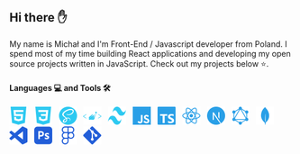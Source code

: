 ## Hi there ✋

My name is Michał and I'm Front-End / Javascript developer from Poland. I spend most of my time building React applications and developing my open source projects written in JavaScript. Check out my projects below ⭐.

#### Languages 💻 and Tools 🛠️

<img height="32" width="32" src="./images/html5.svg" /> &nbsp;
<img height="32" width="32" src="./images/css3.svg" /> &nbsp;
<img height="32" width="32" src="./images/sass.svg" /> &nbsp;
<img height="32" width="32" src="./images/styled-components.svg" /> &nbsp;
<img height="32" width="32" src="./images/tailwind.svg" /> &nbsp;
<img height="32" width="32" src="./images/javascript.svg" /> &nbsp;
<img height="32" width="32" src="./images/typescript.svg" /> &nbsp;
<img height="32" width="32" src="./images/react.svg" /> &nbsp;
<img height="32" width="32" src="./images/next-js.svg" /> &nbsp;
<img height="32" width="32" src="./images/graphql.svg" /> &nbsp;
<img height="32" width="32" src="./images/mongodb.svg" /> &nbsp;
<img height="32" width="32" src="./images/vs-code.svg" /> &nbsp;
<img height="32" width="32" src="./images/photoshop.svg" /> &nbsp;
<img height="32" width="32" src="./images/figma.svg" /> &nbsp;
<img height="32" width="32" src="./images/git.svg" /> &nbsp;
